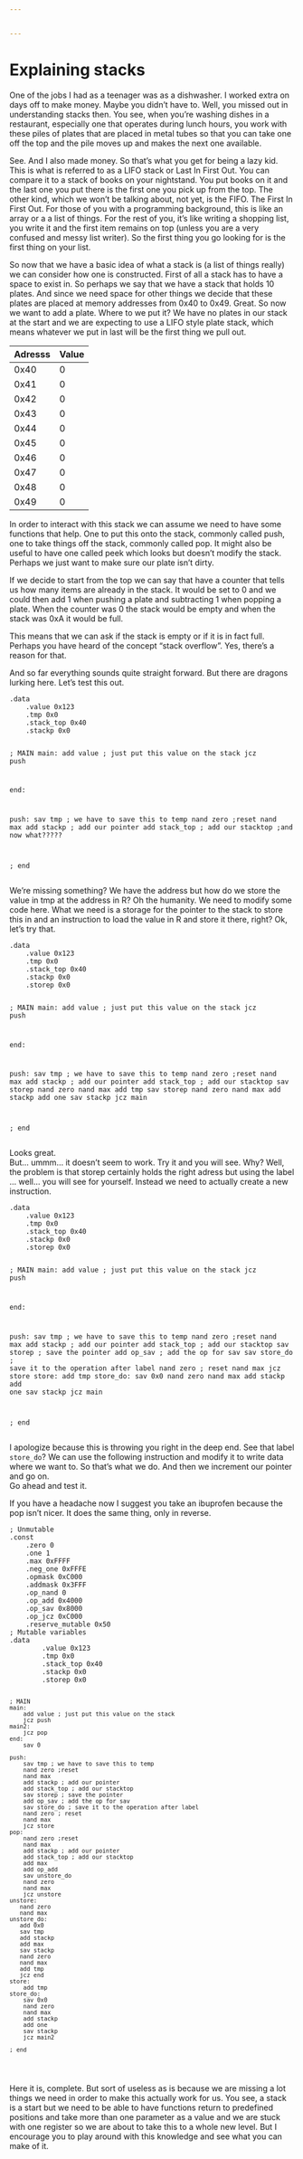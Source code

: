 ```yaml
---


---
```


<h1 id="explaining-stacks">Explaining stacks</h1>
<p>One of the jobs I had as a teenager was as a dishwasher. I worked extra on days off to make money. Maybe you didn’t have to. Well, you missed out in understanding stacks then. You see, when you’re washing dishes in a restaurant, especially one that operates during lunch hours, you work with these piles of plates that are placed in metal tubes so that you can take one off the top and the pile moves up and makes the next one available.</p>
<p>See. And I also made money. So that’s what you get for being a lazy kid. This is what is referred to as a LIFO stack or Last In First Out. You can compare it to a stack of books on your nightstand. You put books on it and the last one you put there is the first one you pick up from the top. The other kind, which we won’t be talking about, not yet, is the FIFO. The First In First Out. For those of you with a programming background, this is like an array or a a list of things. For the rest of you, it’s like writing a shopping list, you write it and the first item remains on top (unless you are a very confused and messy list writer). So the first thing you go looking for is the first thing on your list.</p>
<p>So now that we have a basic idea of what a stack is (a list of things really) we can consider how one is constructed. First of all a stack has to have a space to exist in. So perhaps we say that we have a stack that holds 10 plates. And since we need space for other things we decide that these plates are placed at memory addresses from 0x40 to 0x49. Great. So now we want to add a plate. Where to we put it? We have no plates in our stack at the start and we are expecting to use a LIFO style plate stack, which means whatever we put in last will be the first thing we pull out.</p>

<table>
<thead>
<tr>
<th>Adresss</th>
<th>Value</th>
</tr>
</thead>
<tbody>
<tr>
<td>0x40</td>
<td>0</td>
</tr>
<tr>
<td>0x41</td>
<td>0</td>
</tr>
<tr>
<td>0x42</td>
<td>0</td>
</tr>
<tr>
<td>0x43</td>
<td>0</td>
</tr>
<tr>
<td>0x44</td>
<td>0</td>
</tr>
<tr>
<td>0x45</td>
<td>0</td>
</tr>
<tr>
<td>0x46</td>
<td>0</td>
</tr>
<tr>
<td>0x47</td>
<td>0</td>
</tr>
<tr>
<td>0x48</td>
<td>0</td>
</tr>
<tr>
<td>0x49</td>
<td>0</td>
</tr>
</tbody>
</table><p>In order to interact with this stack we can assume we need to have some functions that help. One to put this onto the stack, commonly called push, one to take things off the stack, commonly called pop. It might also be useful to have one called peek which looks but doesn’t modify the stack. Perhaps we just want to make sure our plate isn’t dirty.</p>
<p>If we decide to start from the top we can say that have a counter that tells us how many items are already in the stack. It would be set to 0 and we could then add 1 when pushing a plate and subtracting 1 when popping a plate. When the counter was 0 the stack would be empty and when the stack was 0xA it would be full.</p>
<p>This means that we can ask if the stack is empty or if it is in fact full. Perhaps you have heard of the concept “stack overflow”. Yes, there’s a reason for that.</p>
<p>And so far everything sounds quite straight forward. But there are dragons lurking here. Let’s test this out.</p>
<pre><code>.data
	.value 0x123
    .tmp 0x0
    .stack_top 0x40
    .stackp 0x0
    
; MAIN
main:
    add value ; just put this value on the stack
    jcz push

end:

push:
	sav tmp ; we have to save this to temp
    nand zero ;reset
    nand max
    add stackp ; add our pointer
    add stack_top ; add our stacktop
    ;and now what?????
    
; end
</code></pre>
<p>We’re missing something? We have the address but how do we store the value in tmp at the address in R? Oh the humanity. We need to modify some code here. What we need is a storage for the pointer to the stack to store this in and an instruction to load the value in R and store it there, right? Ok, let’s try that.</p>
<pre><code>.data
	.value 0x123
    .tmp 0x0
    .stack_top 0x40
    .stackp 0x0
    .storep 0x0
    
; MAIN
main:
    add value ; just put this value on the stack
    jcz push

end:

push:
	sav tmp ; we have to save this to temp
    nand zero ;reset
    nand max
    add stackp ; add our pointer
    add stack_top ; add our stacktop
    sav storep
    nand zero
    nand max
    add tmp
    sav storep
    nand zero
    nand max
    add stackp
    add one
    sav stackp
    jcz main
    
; end
</code></pre>
<p>Looks great.<br>
But… ummm… it doesn’t seem to work. Try it and you will see. Why? Well, the problem is that storep certainly holds the right adress but using the label … well… you will see for yourself. Instead we need to actually create a new instruction.</p>
<pre><code>.data
	.value 0x123
    .tmp 0x0
    .stack_top 0x40
    .stackp 0x0
    .storep 0x0
    
; MAIN
main:
    add value ; just put this value on the stack
    jcz push

end:

push:
	sav tmp ; we have to save this to temp
    nand zero ;reset
    nand max
    add stackp ; add our pointer
    add stack_top ; add our stacktop
    sav storep ; save the pointer
    add op_sav ; add the op for sav
    sav store_do ; save it to the operation after label
    nand zero ; reset
    nand max
    jcz store
store:
	add tmp
store_do:
	sav 0x0
    nand zero
    nand max
    add stackp
    add one
    sav stackp
    jcz main
    
; end
</code></pre>
<p>I apologize because this is throwing you right in the deep end. See that label <code>store_do</code>? We can use the following instruction and modify it to write data where we want to. So that’s what we do. And then we increment our pointer and go on.<br>
Go ahead and test it.</p>
<p>If you have a headache now I suggest you take an ibuprofen because the pop isn’t nicer. It does the same thing, only in reverse.</p>
<pre><code>; Unmutable
.const
    .zero 0
    .one 1
    .max 0xFFFF
    .neg_one 0xFFFE
    .opmask 0xC000
    .addmask 0x3FFF
    .op_nand 0
    .op_add 0x4000
    .op_sav 0x8000
    .op_jcz 0xC000
    .reserve_mutable 0x50
; Mutable variables
.data
    	.value 0x123
        .tmp 0x0
        .stack_top 0x40
        .stackp 0x0
        .storep 0x0
        
    ; MAIN
    main:
        add value ; just put this value on the stack
        jcz push
    main2:
    	jcz pop
    end:
    	sav 0
    
    push:
    	sav tmp ; we have to save this to temp
        nand zero ;reset
        nand max
        add stackp ; add our pointer
        add stack_top ; add our stacktop
        sav storep ; save the pointer
        add op_sav ; add the op for sav
        sav store_do ; save it to the operation after label
        nand zero ; reset
        nand max
        jcz store
    pop:
    	nand zero ;reset
        nand max
        add stackp ; add our pointer
        add stack_top ; add our stacktop
        add max
        add op_add
        sav unstore_do
        nand zero
        nand max
        jcz unstore
    unstore:
       nand zero
       nand max
    unstore_do:
       add 0x0
       sav tmp
       add stackp
       add max
       sav stackp
       nand zero
       nand max
       add tmp
       jcz end
    store:
    	add tmp
    store_do:
    	sav 0x0
        nand zero
        nand max
        add stackp
        add one
        sav stackp
        jcz main2
        
    ; end
</code></pre>
<p>Here it is, complete. But sort of useless as is because we are missing a lot things we need in order to make this actually work for us. You see, a stack is a start but we need to be able to have functions return to predefined positions and take more than one parameter as a value and we are stuck with one register so we are about to take this to a whole new level. But I encourage you to play around with this knowledge and see what you can make of it.</p>

